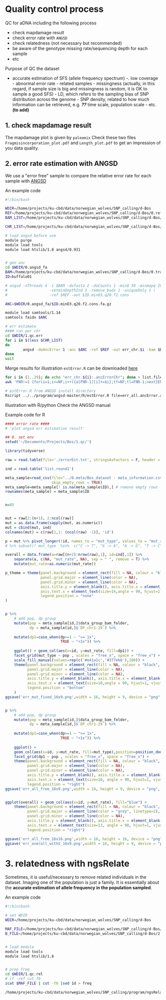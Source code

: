 # Quality control process

QC for aDNA including the following process
- check mapdamage result
- check error rate with `ANGSD`
- check relatedness (not necessary but recommended)
- be aware of the genotype missing rate/sequencing depth for each sample
- etc

Purpose of QC the dataset
- accurate estimation of SFS (allele frequency spectrum)
        -. low coverage
        - abnormal error rate
        - related samples
        - missingness (actually, in this regard, if sample size is big and missingness is random, it is OK to sample a good SFS)
        - LD, which refers to the sampling bias of SNP distribution across the genome
        - SNP density, related to how much information can be retrieved, e.g. ***??*** time scale, population scale
        - etc. **(to add)**  

## 1. check mapdamage result
The mapdamage plot is given by `paleomix`
Check these two files `Fragmisincorporation_plot.pdf` and `Length_plot.pdf` to get an impression of you data quality.

## 2. error rate estimation with ANGSD
We use a "error free" sample to compare the relative error rate for each sample with [ANGSD](http://www.popgen.dk/angsd/index.php/Error_estimation)

An example code
``` bash
#!/bin/bash

WDIR=/home/projects/ku-cbd/data/norwegian_wolves/SNP_calling/d-Bos
REF=/home/projects/ku-cbd/data/norwegian_wolves/SNP_calling/d-Bos/0.ref/ARS-UCD1.2/ARS-UCD1.2.fasta
BAM_LIST=/home/projects/ku-cbd/data/norwegian_wolves/SNP_calling/d-Bos/1.qc.sample_meta/list.round1.bam

CHR_LIST=/home/projects/ku-cbd/data/norwegian_wolves/SNP_calling/d-Bos/list_chr.angsd.ARD-UCD1.2.chr1_29

# load angsd before use
module purge
module load tools
module load htslib/1.8 angsd/0.931


# gen anc
cd $WDIR/0.angsd_fa
BAM=/home/projects/ku-cbd/data/norwegian_wolves/SNP_calling/d-Bos/0.transfer/Others/buffalo01.sort.dedup_realign_q25.bam
ID=buffalo01

# angsd -nThreads 4 -i $BAM -dofasta 2 -doCounts 1 -minQ 30 -minmapq 20 \
#                   -setminDepthInd 3 -remove_bads 1 -uniqueOnly 1 \
#                   -ref $REF -out $ID.minD3.q20.f2.cons

ANC=$WDIR/0.angsd_fa/$ID.minD3.q20.f2.cons.fa.gz

module load samtools/1.14
samtools faidx $ANC

# err estimate
#### run per chr
cd $WDIR/1.qc.err
for i in $(less $CHR_LIST)
do
        angsd -doAncError 1 -anc $ANC -ref $REF -out err_chr.$i -bam $BAM_LIST -minMapQ 30 -minQ 20 -remove_bads 1 -uniqueOnly 1 -checkBamHeaders 0 -r $i &
done
wait
```

Merge results for illustration
`estError.R` can be downloaded [here](https://github.com/ANGSD/angsd/tree/master/R)
``` bash
for i in {1..29}; do echo "err_chr.${i}:.ancErrorChr"; done > list.filename
awk 'FNR!=1 {for(i=1;i<=NF;i++){a[FNR-1][i]+=$i};tf=NF;tl=FNR-1;next}END{for(i=1;i<=tl;i++){for(j=1;j<=tf;j++){printf a[i][j]"\t";};print ""}}' $(< list.filename) > err_all.ancError.all

# estError.R from ANGSD install directory
Rscript ../../program/angsd-master/R/estError.R file=err_all.ancError.all
```

Illustration with R/python
Check the ANGSD manual

Example code for R
``` R
#### error rate ####
# 'plot angsd err estimation result'

## 0. set env
setwd('~/Documents/Projects/Bos/1.qc/')

library(tidyverse)

raw = read.table(file='./errorEst.txt', stringsAsFactors = F, header = F, fill = T )

ind = read.table('list.round1')

meta_sample=read_csv(file="../0.meta/Bos_dataset - meta_information.csv",
                     skip_empty_rows = TRUE)
meta_sample=meta_sample[! is.na(meta_sample$ID),] # remove empty rows
rownames(meta_sample) = meta_sample$ID


n=85


mut = raw[2:(n+1), 2:ncol(raw)]
mut = as.data.frame(sapply(mut, as.numeric))
mut = cbind(mut, ind)
colnames(mut) = c(raw[1,1: (ncol(raw) -1)], 'id')

p = mut %>% pivot_longer(!id, names_to = "mut_type", values_to = "mut_rate") 
# %>% subset(! mut_type  %in%  c("C -> T", "G -> A", "A -> G", "T -> C")) # transversion only

overall = data.frame(a=raw[(n+2):nrow(raw),1], id=ind[,1]) %>% 
    separate(a, c(NA, "mut_rate", NA), sep = " ", remove = T) %>%
    mutate(mut_rate=as.numeric(mut_rate))

p_theme = theme(panel.background = element_rect(fill = NA, colour = "black", linetype = 1),
                panel.grid.major = element_line(color = NA),
                panel.grid.minor = element_line(color = NA),
                axis.title.y = element_blank(), axis.title.x = element_blank(),
                axis.text.x = element_text(size=14,angle = 90, hjust=1, vjust = 0.2),
                legend.position = "none"
)


p %>%
    # add pop, dp group
    mutate(pop = meta_sample[id,]$data_group_bam_folder,
           dp = meta_sample[id,]$`DP_chr1-29`) %>%
    
    mutate(dp1=case_when(dp>=1 ~ ">= 1x",
                         TRUE ~ "<1x")) %>%
    
    ggplot() + geom_col(aes(x=id, y=mut_rate, fill=dp1)) +
    facet_grid(mut_type ~ pop , scales = "free_x", space = "free_x") +
    scale_fill_manual(values=rep(c('#e41a1c','#377eb8'),100)) + 
    theme(panel.background = element_rect(fill = NA, colour = "black", linetype = 1),
          panel.grid.major = element_line(color = NA),
          panel.grid.minor = element_line(color = NA),
          axis.title.y = element_blank(), axis.title.x = element_blank(),
          axis.text.x = element_text(size=10,angle = 90, hjust=1, vjust = 0.2),
          legend.position = "bottom"
    )
ggsave('err_mut_fixed_16x9.png',width = 16, height = 9, device = "png", dpi = 500)


p %>%
    # add pop, dp group
    mutate(pop = meta_sample[id,]$data_group_bam_folder,
           dp = meta_sample[id,]$`DP_chr1-29`) %>%
    
    mutate(dp1=case_when(dp>=1 ~ ">= 1x",
                         TRUE ~ "<1x")) %>%
    
    ggplot() +
    geom_col(aes(x=id, y=mut_rate, fill=mut_type),position=position_dodge()) +
    facet_grid(dp1 ~ pop , scales = "free_x", space = "free_x") +
    theme(panel.background = element_rect(fill = NA, colour = "black", linetype = 1),
          panel.grid.major = element_line(color = NA),
          panel.grid.minor = element_line(color = NA),
          axis.title.y = element_blank(), axis.title.x = element_blank(),
          axis.text.x = element_text(size=10, angle = 90, hjust=1, vjust = 0.2),
          legend.position = "right")
ggsave('err_all_free_16x9.png',width = 16, height = 9, device = "png", dpi = 500)


ggplot(overall) + geom_col(aes(x=id, y=mut_rate), fill="blue") + 
    theme(panel.background = element_rect(fill = NA, colour = "black", linetype = 1),
          panel.grid.major = element_line(color = "grey", linetype=2),
          panel.grid.minor = element_line(color = NA),
          axis.title.y = element_blank(), axis.title.x = element_blank(),
          axis.text.x = element_text(size=13, angle = 90, hjust=1, vjust = 0.2),
          legend.position = "right")

ggsave('err_all_free_16x16.png',width = 16, height = 16, device = "png", dpi = 300)
ggsave('err_overall_withS_16x9.png',width = 16, height = 9, device = "png", dpi = 300)

```

# 3. relatedness with ngsRelate
Sometimes, it is useful/necessary to remove related individuals in the dataset.
Imaging one of the population is just a family. 
It is essentially about the **accurate estimation of allele frequency in the population sampled**.

An example code
``` bash
#!/bin/bash

# set WDIR
WDIR=/home/projects/ku-cbd/data/norwegian_wolves/SNP_calling/d-Bos

MAF_FILE=/home/projects/ku-cbd/data/norwegian_wolves/SNP_calling/d-Bos/2.gl/gl_tv_mafF_misF.mafs.gz
B_FILE=/home/projects/ku-cbd/data/norwegian_wolves/SNP_calling/d-Bos/2.gl/gl_tv_mafF_misF.beagle.gz


# load module
module load tools
module load htslib/1.8


# prep freq
cd $WDIR/1.qc.rel
# if -ref cut f6
zcat $MAF_FILE | cut -f6 |sed 1d > freq

/home/projects/ku-cbd/data/norwegian_wolves/SNP_calling/program/ngsRelate/ngsRelate -f freq -G $B_FILE -O rel_maf05_misF -n 85 -p 40
```





